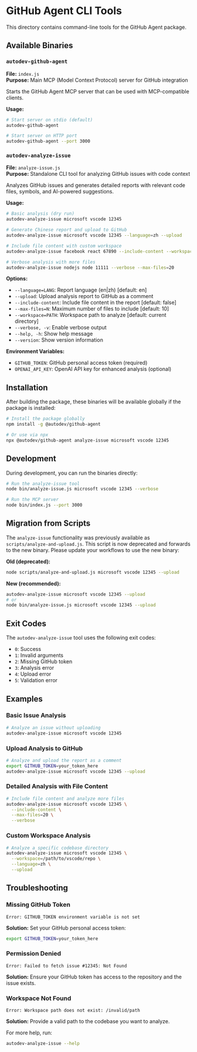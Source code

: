 # GitHub Agent CLI Tools

This directory contains command-line tools for the GitHub Agent package.

## Available Binaries

### `autodev-github-agent`
**File:** `index.js`  
**Purpose:** Main MCP (Model Context Protocol) server for GitHub integration

Starts the GitHub Agent MCP server that can be used with MCP-compatible clients.

**Usage:**
```bash
# Start server on stdio (default)
autodev-github-agent

# Start server on HTTP port
autodev-github-agent --port 3000
```

### `autodev-analyze-issue`
**File:** `analyze-issue.js`  
**Purpose:** Standalone CLI tool for analyzing GitHub issues with code context

Analyzes GitHub issues and generates detailed reports with relevant code files, symbols, and AI-powered suggestions.

**Usage:**
```bash
# Basic analysis (dry run)
autodev-analyze-issue microsoft vscode 12345

# Generate Chinese report and upload to GitHub
autodev-analyze-issue microsoft vscode 12345 --language=zh --upload

# Include file content with custom workspace
autodev-analyze-issue facebook react 67890 --include-content --workspace=/path/to/repo

# Verbose analysis with more files
autodev-analyze-issue nodejs node 11111 --verbose --max-files=20
```

**Options:**
- `--language=LANG`: Report language (en|zh) [default: en]
- `--upload`: Upload analysis report to GitHub as a comment
- `--include-content`: Include file content in the report [default: false]
- `--max-files=N`: Maximum number of files to include [default: 10]
- `--workspace=PATH`: Workspace path to analyze [default: current directory]
- `--verbose, -v`: Enable verbose output
- `--help, -h`: Show help message
- `--version`: Show version information

**Environment Variables:**
- `GITHUB_TOKEN`: GitHub personal access token (required)
- `OPENAI_API_KEY`: OpenAI API key for enhanced analysis (optional)

## Installation

After building the package, these binaries will be available globally if the package is installed:

```bash
# Install the package globally
npm install -g @autodev/github-agent

# Or use via npx
npx @autodev/github-agent analyze-issue microsoft vscode 12345
```

## Development

During development, you can run the binaries directly:

```bash
# Run the analyze-issue tool
node bin/analyze-issue.js microsoft vscode 12345 --verbose

# Run the MCP server
node bin/index.js --port 3000
```

## Migration from Scripts

The `analyze-issue` functionality was previously available as `scripts/analyze-and-upload.js`. This script is now deprecated and forwards to the new binary. Please update your workflows to use the new binary:

**Old (deprecated):**
```bash
node scripts/analyze-and-upload.js microsoft vscode 12345 --upload
```

**New (recommended):**
```bash
autodev-analyze-issue microsoft vscode 12345 --upload
# or
node bin/analyze-issue.js microsoft vscode 12345 --upload
```

## Exit Codes

The `autodev-analyze-issue` tool uses the following exit codes:

- `0`: Success
- `1`: Invalid arguments
- `2`: Missing GitHub token
- `3`: Analysis error
- `4`: Upload error
- `5`: Validation error

## Examples

### Basic Issue Analysis
```bash
# Analyze an issue without uploading
autodev-analyze-issue microsoft vscode 12345
```

### Upload Analysis to GitHub
```bash
# Analyze and upload the report as a comment
export GITHUB_TOKEN=your_token_here
autodev-analyze-issue microsoft vscode 12345 --upload
```

### Detailed Analysis with File Content
```bash
# Include file content and analyze more files
autodev-analyze-issue microsoft vscode 12345 \
  --include-content \
  --max-files=20 \
  --verbose
```

### Custom Workspace Analysis
```bash
# Analyze a specific codebase directory
autodev-analyze-issue microsoft vscode 12345 \
  --workspace=/path/to/vscode/repo \
  --language=zh \
  --upload
```

## Troubleshooting

### Missing GitHub Token
```
Error: GITHUB_TOKEN environment variable is not set
```
**Solution:** Set your GitHub personal access token:
```bash
export GITHUB_TOKEN=your_token_here
```

### Permission Denied
```
Error: Failed to fetch issue #12345: Not Found
```
**Solution:** Ensure your GitHub token has access to the repository and the issue exists.

### Workspace Not Found
```
Error: Workspace path does not exist: /invalid/path
```
**Solution:** Provide a valid path to the codebase you want to analyze.

For more help, run:
```bash
autodev-analyze-issue --help
```
